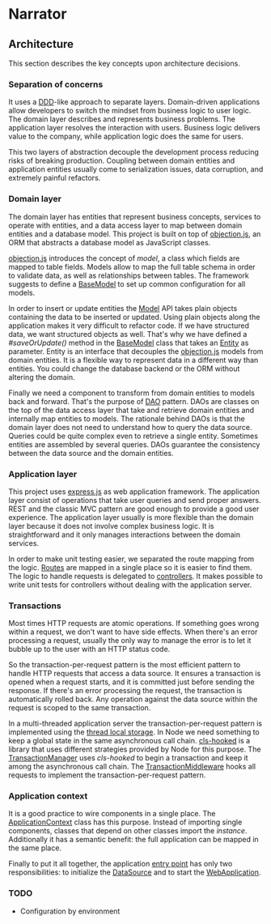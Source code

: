 # Narrator

## Architecture

This section describes the key concepts upon architecture decisions.

### Separation of concerns

It uses a [DDD](https://en.wikipedia.org/wiki/Domain-driven_design)-like approach to separate layers. Domain-driven
applications allow developers to switch the mindset from business logic to user logic. The domain layer describes and
represents business problems. The application layer resolves the interaction with users. Business logic delivers value
to the company, while application logic does the same for users.

This two layers of abstraction decouple the development process reducing risks of breaking production. Coupling between
domain entities and application entities usually come to serialization issues, data corruption, and extremely painful
refactors.

### Domain layer

The domain layer has entities that represent business concepts, services to operate with entities, and a data
access layer to map between domain entities and a database model. This project is built on top of
[objection.js](https://vincit.github.io/objection.js/), an ORM that abstracts a database model as JavaScript classes.

[objection.js](https://vincit.github.io/objection.js/) introduces the concept of *model*, a class which fields are
mapped to table fields. Models allow to map the full table schema in order to validate data, as well as relationships
between tables. The framework suggests to define a [BaseModel](https://github.com/f-nyx/narrator/blob/master/src/main/support/persistence/BaseModel.ts)
to set up common configuration for all models.

In order to insert or update entities the [Model](https://vincit.github.io/objection.js/api/model/) API takes plain
objects containing the data to be inserted or updated. Using plain objects along the application makes it very difficult to
refactor code. If we have structured data, we want structured objects as well. That's why we have defined a *#saveOrUpdate()*
method in the [BaseModel](https://github.com/f-nyx/narrator/blob/master/src/main/support/persistence/BaseModel.ts) class
that takes an [Entity](https://github.com/f-nyx/narrator/blob/master/src/main/support/persistence/Entity.ts) as
parameter. Entity is an interface that decouples the [objection.js](https://vincit.github.io/objection.js/) models from
domain entities. It is a flexible way to represent data in a different way than entities. You could change the database
backend or the ORM without altering the domain.

Finally we need a component to transform from domain entities to models back and forward. That's the purpose of
[DAO](https://en.wikipedia.org/wiki/Data_access_object) pattern. DAOs are classes on the top of the data access layer
that take and retrieve domain entities and internally map entities to models. The rationale behind DAOs is that
the domain layer does not need to understand how to query the data source. Queries could be quite complex even to
retrieve a single entity. Sometimes entities are assembled by several queries. DAOs guarantee the consistency between
the data source and the domain entities.

### Application layer

This project uses [express.js](https://expressjs.com/) as web application framework. The application layer consist of
operations that take user queries and send proper answers. REST and the classic MVC pattern are good enough to provide
a good user experience. The application layer usually is more flexible than the domain layer because it does not involve
complex business logic. It is straightforward and it only manages interactions between the domain services.

In order to make unit testing easier, we separated the route mapping from the logic.
[Routes](https://github.com/f-nyx/narrator/blob/master/src/main/application/Routes.ts) are mapped in a single place so
it is easier to find them. The logic to handle requests is delegated to
[controllers](https://github.com/f-nyx/narrator/blob/master/src/main/application/HomeController.ts). It makes possible
to write unit tests for controllers without dealing with the application server.

### Transactions

Most times HTTP requests are atomic operations. If something goes wrong within a request, we don't want to have
side effects. When there's an error processing a request, usually the only way to manage the error is to let it bubble
up to the user with an HTTP status code.

So the transaction-per-request pattern is the most efficient pattern to handle HTTP requests that access a data source.
It ensures a transaction is opened when a request starts, and it is committed just before sending the response. If
there's an error processing the request, the transaction is automatically rolled back. Any operation against the data
source within the request is scoped to the same transaction.

In a multi-threaded application server the transaction-per-request pattern is implemented using the 
[thread local storage](https://en.wikipedia.org/wiki/Thread-local_storage). In Node we need something to keep a
global state in the same asynchronous call chain. [cls-hooked](https://github.com/Jeff-Lewis/cls-hooked) is a library
that uses different strategies provided by Node for this purpose. The
[TransactionManager](https://github.com/f-nyx/narrator/blob/master/src/main/support/persistence/TransactionManager.ts)
uses *cls-hooked* to begin a transaction and keep it among the asynchronous call chain. The
[TransactionMiddleware](https://github.com/f-nyx/narrator/blob/master/src/main/application/TransactionMiddleware.ts)
hooks all requests to implement the transaction-per-request pattern.

### Application context

It is a good practice to wire components in a single place. The
[ApplicationContext](https://github.com/f-nyx/narrator/blob/master/src/main/config/ApplicationContext.ts) class has
this purpose. Instead of importing single components, classes that depend on other classes import the *instance*.
Additionally it has a semantic benefit: the full application can be mapped in the same place.

Finally to put it all together, the application
[entry point](https://github.com/f-nyx/narrator/blob/master/src/main/index.ts) has only two responsibilities:
to initialize the [DataSource](https://github.com/f-nyx/narrator/blob/master/src/main/config/DataSource.ts) and
to start the [WebApplication](https://github.com/f-nyx/narrator/blob/master/src/main/config/WebApplication.ts).

### TODO

* Configuration by environment
